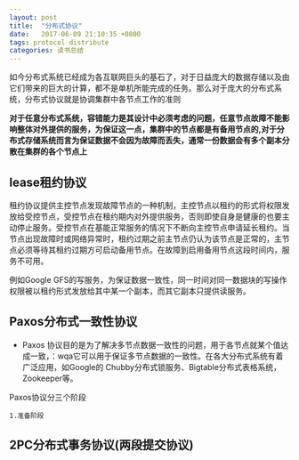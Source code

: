 ```yaml
---
layout: post
title:  "分布式协议"
date:   2017-06-09 21:10:35 +0800
tags: protocol distribute
categories: 读书总结
---
```

 如今分布式系统已经成为各互联网巨头的基石了，对于日益庞大的数据存储以及由它们带来的巨大的计算，都不是单机所能完成的任务。那么对于庞大的分布式系统，分布式协议就是协调集群中各节点工作的准则

<!--break-->

**对于任意分布式系统，容错能力是其设计中必须考虑的问题，任意节点故障不能影响整体对外提供的服务，为保证这一点，集群中的节点都是有备用节点的,对于分布式存储系统而言为保证数据不会因为故障而丢失，通常一份数据会有多个副本分散在集群的各个节点上**

## lease租约协议

租约协议提供主控节点发现故障节点的一种机制，主控节点以租约的形式将权限发放给受控节点，受控节点在租约期内对外提供服务，否则即使自身是健康的也要主动停止服务。受控节点在基能正常服务的情况下不断向主控节点申请延长租约。当节点出现故障时或网络异常时，租约过期之前主节点仍认为该节点是正常的，主节点必须等待其租约过期方可启动备用节点。在故障到启用备用节点这段时间内，服务不可用。

例如Google GFS的写服务，为保证数据一致性，同一时间对同一数据块的写操作权限被以租约形式发放给其中某一个副本，而其它副本只提供读服务。

## Paxos分布式一致性协议

* Paxos 协议目的是为了解决多节点数据一致性的问题，用于各节点就某个值达成一致，：wqa它可以用于保证多节点数据的一致性。在各大分布式系统有着广泛应用，如Google的 Chubby分布式锁服务、Bigtable分布式表格系统，Zookeeper等。

Paxos协议分三个阶段

	1.准备阶段 

## 2PC分布式事务协议(两段提交协议)
